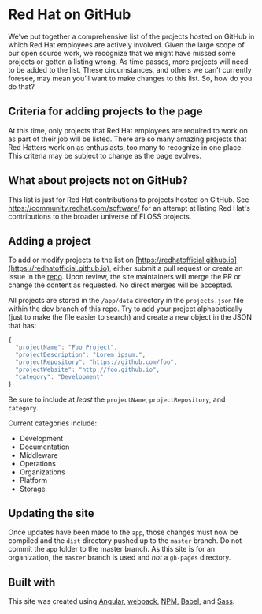 # Red Hat on GitHub

We’ve put together a comprehensive list of the projects hosted on GitHub in which Red Hat employees are actively involved. Given the large scope of our open source work, we recognize that we might have missed some projects or gotten a listing wrong. As time passes, more projects will need to be added to the list. These circumstances, and others we can’t currently foresee, may mean you’ll want to make changes to this list. So, how do you do that?

## Criteria for adding projects to the page

At this time, only projects that Red Hat employees are required to work on as part of their job will be listed. There are so many amazing projects that Red Hatters work on as enthusiasts, too many to recognize in one place. This criteria may be subject to change as the page evolves.

## What about projects not on GitHub?
This list is just for Red Hat contributions to projects hosted on GitHub.  See https://community.redhat.com/software/ for an attempt at listing Red Hat's contributions to the broader universe of FLOSS projects.

## Adding a project

To add or modify projects to the list on [https://redhatofficial.github.io](https://redhatofficial.github.io), either submit a pull request or create an issue in the [repo](https://github.com/RedHatOfficial/RedHatOfficial.github.io). Upon review, the site maintainers will merge the PR or change the content as requested. No direct merges will be accepted.

All projects are stored in the `/app/data` directory in the `projects.json` file within the dev branch of this repo.  Try to add your project alphabetically (just to make the file easier to search) and create a new object in the JSON that has:

```js
{
  "projectName": "Foo Project",
  "projectDescription": "Lorem ipsum.",
  "projectRepository": "https://github.com/foo",
  "projectWebsite": "http://foo.github.io",
  "category": "Development"
}
```

Be sure to include at _least_ the `projectName`, `projectRepository`, and `category`.

Current categories include:

- Development
- Documentation
- Middleware
- Operations
- Organizations
- Platform
- Storage

## Updating the site

Once updates have been made to the `app`, those changes must now be compiled and the `dist` directory pushed up to the `master` branch.  Do not commit the `app` folder to the master branch.  As this site is for an organization, the `master` branch is used and _not_ a `gh-pages` directory.

## Built with

This site was created using [Angular](https://angularjs.org/), [webpack](https://webpack.js.org/), [NPM](https://www.npmjs.com/), [Babel](https://babeljs.io/), and [Sass](https://sass-lang.com/).
